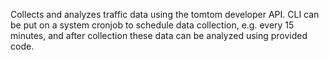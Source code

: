 
Collects and analyzes traffic data using the tomtom developer API. CLI can be put on a system cronjob to schedule data collection, e.g. every 15 minutes, and after collection these data can be analyzed using provided code.

